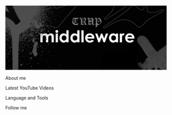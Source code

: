 [![Header](https://github.com/mlddleware/mlddleware/blob/main/assets/header.png)](https://discordapp.com/users/844582182541459457)

About me

Latest YouTube Videos

Language and Tools

Follow me